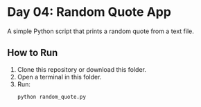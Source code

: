 # Day 04: Random Quote App
A simple Python script that prints a random quote from a text file.

## How to Run
1. Clone this repository or download this folder.
2. Open a terminal in this folder.
3. Run:
   ```bash
   python random_quote.py
